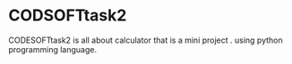# CODSOFTtask2
CODESOFTtask2 is all about calculator that is a mini project . using python programming language.

